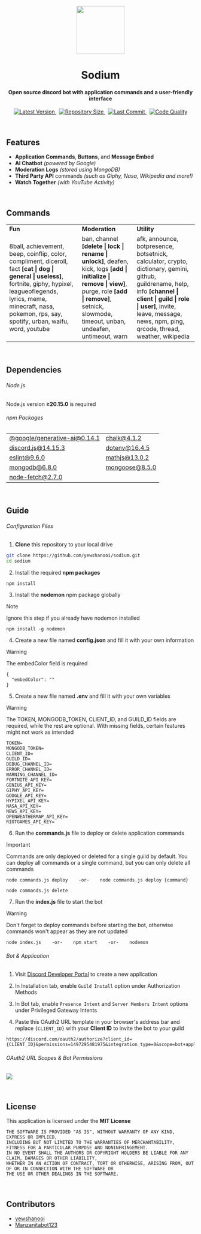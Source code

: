 <p align="center">
    <img src=".github/icons/sodium.png" width="128" height="128"/>
    <h1 align="center">Sodium</h1>
    <h4 align="center">Open source discord bot with application commands and a user-friendly interface</h4>
</p>

<p align="center">
    <a href="https://github.com/yewshanooi/sodium/releases/">
        <img alt="Latest Version" src="https://img.shields.io/github/v/release/yewshanooi/sodium?include_prereleases&style=flat">
    </a>
  &nbsp;
    <a href="https://github.com/yewshanooi/sodium/">
        <img alt="Repository Size" src="https://img.shields.io/github/repo-size/yewshanooi/sodium?style=flat">
    </a>
  &nbsp;
    <a href="https://github.com/yewshanooi/sodium/commits/">
        <img alt="Last Commit" src="https://img.shields.io/github/last-commit/yewshanooi/sodium?style=flat">
    </a>
  &nbsp;
    <a href="https://www.codefactor.io/repository/github/yewshanooi/sodium/">
        <img alt="Code Quality" src="https://img.shields.io/codefactor/grade/github/yewshanooi/sodium?style=flat">
    </a>
</p>
<br/>

## Features
- **Application Commands**, **Buttons**, and **Message Embed**
- **AI Chatbot** *(powered by Google)*
- **Moderation Logs** *(stored using MongoDB)*
- **Third Party API** commands *(such as Giphy, Nasa, Wikipedia and more!)*
- **Watch Together** *(with YouTube Activity)*
<br/>

## Commands
<table>
  <tr>
    <td><b>Fun</b></td>
    <td><b>Moderation</b></td>
    <td><b>Utility</b></td>
  </tr>
  <tr>
    <td>8ball, achievement, beep, coinflip, color, compliment, diceroll, fact <b>[cat | dog | general | useless]</b>, fortnite, giphy, hypixel, leagueoflegends, lyrics, meme, minecraft, nasa, pokemon, rps, say, spotify, urban, waifu, word, youtube</td>
    <td>ban, channel <b>[delete | lock | rename | unlock]</b>, deafen, kick, logs <b>[add | initialize | remove | view]</b>, purge, role <b>[add | remove]</b>, setnick, slowmode, timeout, unban, undeafen, untimeout, warn</td>
    <td>afk, announce, botpresence, botsetnick, calculator, crypto, dictionary, gemini, github, guildrename, help, info <b>[channel | client | guild | role | user]</b>, invite, leave, message, news, npm, ping, qrcode, thread, weather, wikipedia</td>
  </tr>
</table>
<br/>

## Dependencies
###### Node.js
Node.js version **≥20.15.0** is required

###### npm Packages
<table>
  <tr>
    <td><a href="https://www.npmjs.com/package/@google/generative-ai">@google/generative-ai@0.14.1</a></td>
    <td><a href="https://www.npmjs.com/package/chalk">chalk@4.1.2</a></td>
  </tr>
  <tr>
    <td><a href="https://www.npmjs.com/package/discord.js">discord.js@14.15.3</a></td>
    <td><a href="https://www.npmjs.com/package/dotenv">dotenv@16.4.5</a></td>
  </tr>
  <tr>
    <td><a href="https://www.npmjs.com/package/eslint">eslint@9.6.0</a></td>
    <td><a href="https://www.npmjs.com/package/mathjs">mathjs@13.0.2</a></td>
  </tr>
  <tr>
    <td><a href="https://www.npmjs.com/package/mongodb">mongodb@6.8.0</a></td>
    <td><a href="https://www.npmjs.com/package/mongoose">mongoose@8.5.0</a></td>
  </td>
  <tr>
    <td><a href="https://www.npmjs.com/package/node-fetch">node-fetch@2.7.0</a></td>
    <td></td>
  </td>
</table>
<br/>

## Guide
###### Configuration Files
1. **Clone** this repository to your local drive
```sh
git clone https://github.com/yewshanooi/sodium.git
cd sodium
```
2. Install the required **npm packages**
```
npm install
```
3. Install the **nodemon** npm package globally
> [!NOTE]
> Ignore this step if you already have nodemon installed
```
npm install -g nodemon
```
4. Create a new file named **config.json** and fill it with your own information<br/>
> [!WARNING]
> The embedColor field is required
```
{
  "embedColor": ""
}
```
5. Create a new file named **.env** and fill it with your own variables<br/>
> [!WARNING]
> The TOKEN, MONGODB_TOKEN, CLIENT_ID, and GUILD_ID fields are required, while the rest are optional. With missing fields, certain features might not work as intended
```
TOKEN=
MONGODB_TOKEN=
CLIENT_ID=
GUILD_ID=
DEBUG_CHANNEL_ID=
ERROR_CHANNEL_ID=
WARNING_CHANNEL_ID=
FORTNITE_API_KEY=
GENIUS_API_KEY=
GIPHY_API_KEY=
GOOGLE_API_KEY=
HYPIXEL_API_KEY=
NASA_API_KEY=
NEWS_API_KEY=
OPENWEATHERMAP_API_KEY=
RIOTGAMES_API_KEY=
```
6. Run the **commands.js** file to deploy or delete application commands<br/>
> [!IMPORTANT]
> Commands are only deployed or deleted for a single guild by default. You can deploy all commands or a single command, but you can only delete all commands
```
node commands.js deploy    -or-    node commands.js deploy {command}
```
```
node commands.js delete
```
7. Run the **index.js** file to start the bot<br/>
> [!WARNING] 
> Don't forget to deploy commands before starting the bot, otherwise commands won't appear as they are not updated
```
node index.js    -or-    npm start    -or-    nodemon
```

###### Bot & Application
1. Visit [Discord Developer Portal](https://discord.com/developers/applications) to create a new application

2. In Installation tab, enable `Guild Install` option under Authorization Methods

3. In Bot tab, enable `Presence Intent` and `Server Members Intent` options under Privileged Gateway Intents

4. Paste this OAuth2 URL template in your browser's address bar and replace `{CLIENT_ID}` with your **Client ID** to invite the bot to your guild
```url
https://discord.com/oauth2/authorize?client_id={CLIENT_ID}&permissions=1497295481975&integration_type=0&scope=bot+applications.commands
```

###### OAuth2 URL Scopes & Bot Permissions
<p align="left">
    <img src=".github/oauth2.png"/>
</p>
<br/>

## License
This application is licensed under the **MIT License**
```
THE SOFTWARE IS PROVIDED "AS IS", WITHOUT WARRANTY OF ANY KIND, EXPRESS OR IMPLIED, 
INCLUDING BUT NOT LIMITED TO THE WARRANTIES OF MERCHANTABILITY, FITNESS FOR A PARTICULAR PURPOSE AND NONINFRINGEMENT. 
IN NO EVENT SHALL THE AUTHORS OR COPYRIGHT HOLDERS BE LIABLE FOR ANY CLAIM, DAMAGES OR OTHER LIABILITY, 
WHETHER IN AN ACTION OF CONTRACT, TORT OR OTHERWISE, ARISING FROM, OUT OF OR IN CONNECTION WITH THE SOFTWARE OR 
THE USE OR OTHER DEALINGS IN THE SOFTWARE.
```
<br/>

## Contributors
- [yewshanooi](https://github.com/yewshanooi)
- [Manzanitabot123](https://github.com/Manzanitabot123)
